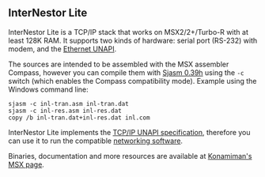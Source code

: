 ﻿## InterNestor Lite

InterNestor Lite is a TCP/IP stack that works on MSX2/2+/Turbo-R with at least 128K RAM. It supports two kinds of hardware: serial port (RS-232) with modem, and the [Ethernet UNAPI](http://konamiman.com/msx/msx-e.html#unapi).

The sources are intended to be assembled with the MSX assembler Compass, however you can compile them with <a href="https://github.com/Konamiman/Sjasm/releases/tag/v0.39h">Sjasm 0.39h</a>
using the `-c` switch (which enables the Compass compatibility mode). Example using the Windows command line:

```
sjasm -c inl-tran.asm inl-tran.dat
sjasm -c inl-res.asm inl-res.dat
copy /b inl-tran.dat+inl-res.dat inl.com
```

InterNestor Lite implements the [TCP/IP UNAPI specification](http://konamiman.com/msx/msx-e.html#tcpipunapi), therefore you can use it to run the compatible [networking software](../NETWORK).

Binaries, documentation and more resources are available at [Konamiman's MSX page](http://www.konamiman.com#inl2).
